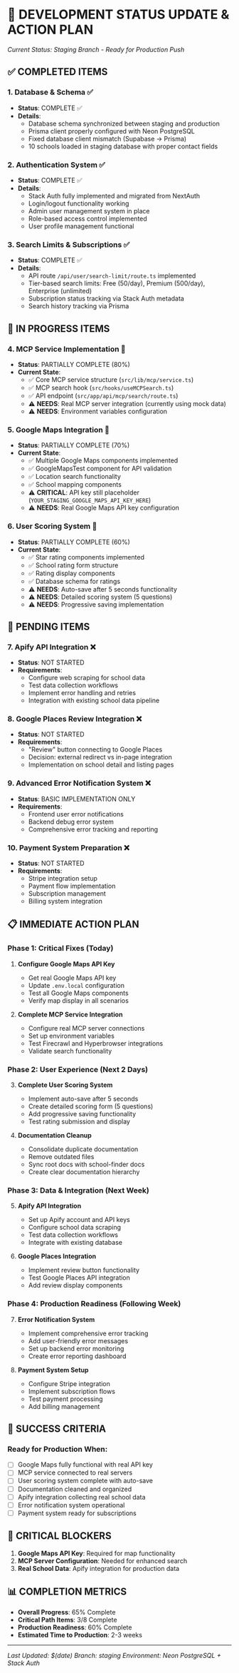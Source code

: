 # 🚀 DEVELOPMENT STATUS UPDATE & ACTION PLAN

*Current Status: Staging Branch - Ready for Production Push*

## ✅ COMPLETED ITEMS

### 1. Database & Schema ✅
- **Status**: COMPLETE ✅
- **Details**: 
  - Database schema synchronized between staging and production
  - Prisma client properly configured with Neon PostgreSQL
  - Fixed database client mismatch (Supabase → Prisma)
  - 10 schools loaded in staging database with proper contact fields

### 2. Authentication System ✅
- **Status**: COMPLETE ✅
- **Details**:
  - Stack Auth fully implemented and migrated from NextAuth
  - Login/logout functionality working
  - Admin user management system in place
  - Role-based access control implemented
  - User profile management functional

### 3. Search Limits & Subscriptions ✅
- **Status**: COMPLETE ✅
- **Details**:
  - API route `/api/user/search-limit/route.ts` implemented
  - Tier-based search limits: Free (50/day), Premium (500/day), Enterprise (unlimited)
  - Subscription status tracking via Stack Auth metadata
  - Search history tracking via Prisma

## 🔄 IN PROGRESS ITEMS

### 4. MCP Service Implementation 🔄
- **Status**: PARTIALLY COMPLETE (80%)
- **Current State**:
  - ✅ Core MCP service structure (`src/lib/mcp/service.ts`)
  - ✅ MCP search hook (`src/hooks/useMCPSearch.ts`)
  - ✅ API endpoint (`src/app/api/mcp/search/route.ts`)
  - ⚠️ **NEEDS**: Real MCP server integration (currently using mock data)
  - ⚠️ **NEEDS**: Environment variables configuration

### 5. Google Maps Integration 🔄
- **Status**: PARTIALLY COMPLETE (70%)
- **Current State**:
  - ✅ Multiple Google Maps components implemented
  - ✅ GoogleMapsTest component for API validation
  - ✅ Location search functionality
  - ✅ School mapping components
  - ⚠️ **CRITICAL**: API key still placeholder (`YOUR_STAGING_GOOGLE_MAPS_API_KEY_HERE`)
  - ⚠️ **NEEDS**: Real Google Maps API key configuration

### 6. User Scoring System 🔄
- **Status**: PARTIALLY COMPLETE (60%)
- **Current State**:
  - ✅ Star rating components implemented
  - ✅ School rating form structure
  - ✅ Rating display components
  - ✅ Database schema for ratings
  - ⚠️ **NEEDS**: Auto-save after 5 seconds functionality
  - ⚠️ **NEEDS**: Detailed scoring system (5 questions)
  - ⚠️ **NEEDS**: Progressive saving implementation

## 🔴 PENDING ITEMS

### 7. Apify API Integration ❌
- **Status**: NOT STARTED
- **Requirements**:
  - Configure web scraping for school data
  - Test data collection workflows
  - Implement error handling and retries
  - Integration with existing school data pipeline

### 8. Google Places Review Integration ❌
- **Status**: NOT STARTED
- **Requirements**:
  - "Review" button connecting to Google Places
  - Decision: external redirect vs in-page integration
  - Implementation on school detail and listing pages

### 9. Advanced Error Notification System ❌
- **Status**: BASIC IMPLEMENTATION ONLY
- **Requirements**:
  - Frontend user error notifications
  - Backend debug error system
  - Comprehensive error tracking and reporting

### 10. Payment System Preparation ❌
- **Status**: NOT STARTED
- **Requirements**:
  - Stripe integration setup
  - Payment flow implementation
  - Subscription management
  - Billing system integration

## 📋 IMMEDIATE ACTION PLAN

### Phase 1: Critical Fixes (Today)
1. **Configure Google Maps API Key**
   - Get real Google Maps API key
   - Update `.env.local` configuration
   - Test all Google Maps components
   - Verify map display in all scenarios

2. **Complete MCP Service Integration**
   - Configure real MCP server connections
   - Set up environment variables
   - Test Firecrawl and Hyperbrowser integrations
   - Validate search functionality

### Phase 2: User Experience (Next 2 Days)
3. **Complete User Scoring System**
   - Implement auto-save after 5 seconds
   - Create detailed scoring form (5 questions)
   - Add progressive saving functionality
   - Test rating submission and display

4. **Documentation Cleanup**
   - Consolidate duplicate documentation
   - Remove outdated files
   - Sync root docs with school-finder docs
   - Create clear documentation hierarchy

### Phase 3: Data & Integration (Next Week)
5. **Apify API Integration**
   - Set up Apify account and API keys
   - Configure school data scraping
   - Test data collection workflows
   - Integrate with existing database

6. **Google Places Integration**
   - Implement review button functionality
   - Test Google Places API integration
   - Add review display components

### Phase 4: Production Readiness (Following Week)
7. **Error Notification System**
   - Implement comprehensive error tracking
   - Add user-friendly error messages
   - Set up backend error monitoring
   - Create error reporting dashboard

8. **Payment System Setup**
   - Configure Stripe integration
   - Implement subscription flows
   - Test payment processing
   - Add billing management

## 🎯 SUCCESS CRITERIA

### Ready for Production When:
- [ ] Google Maps fully functional with real API key
- [ ] MCP service connected to real servers
- [ ] User scoring system complete with auto-save
- [ ] Documentation cleaned and organized
- [ ] Apify integration collecting real school data
- [ ] Error notification system operational
- [ ] Payment system ready for subscriptions

## 🚨 CRITICAL BLOCKERS

1. **Google Maps API Key**: Required for map functionality
2. **MCP Server Configuration**: Needed for enhanced search
3. **Real School Data**: Apify integration for production data

## 📊 COMPLETION METRICS

- **Overall Progress**: 65% Complete
- **Critical Path Items**: 3/8 Complete
- **Production Readiness**: 60% Complete
- **Estimated Time to Production**: 2-3 weeks

---

*Last Updated: $(date)*
*Branch: staging*
*Environment: Neon PostgreSQL + Stack Auth*